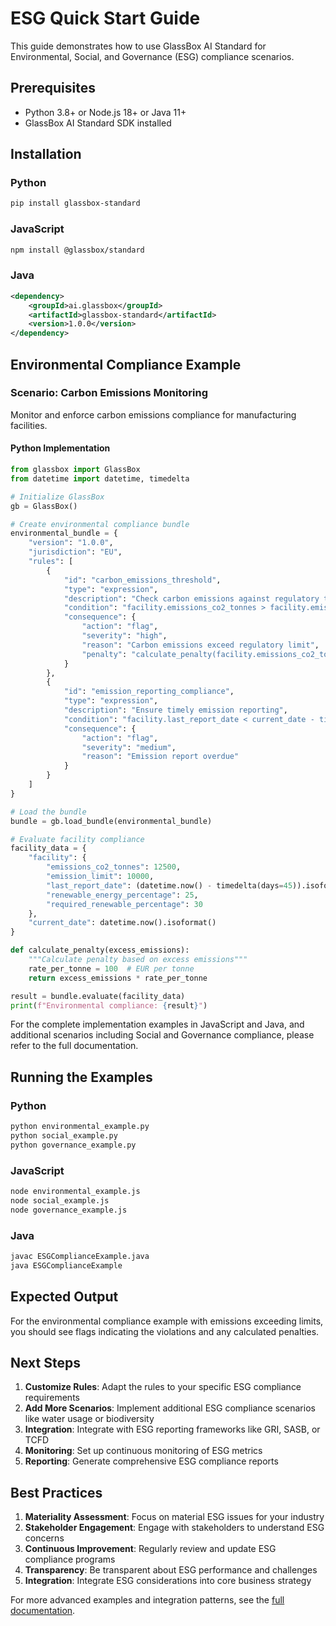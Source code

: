 # ESG Quick Start Guide

This guide demonstrates how to use GlassBox AI Standard for Environmental, Social, and Governance (ESG) compliance scenarios.

## Prerequisites

- Python 3.8+ or Node.js 18+ or Java 11+
- GlassBox AI Standard SDK installed

## Installation

### Python
```bash
pip install glassbox-standard
```

### JavaScript
```bash
npm install @glassbox/standard
```

### Java
```xml
<dependency>
    <groupId>ai.glassbox</groupId>
    <artifactId>glassbox-standard</artifactId>
    <version>1.0.0</version>
</dependency>
```

## Environmental Compliance Example

### Scenario: Carbon Emissions Monitoring

Monitor and enforce carbon emissions compliance for manufacturing facilities.

#### Python Implementation

```python
from glassbox import GlassBox
from datetime import datetime, timedelta

# Initialize GlassBox
gb = GlassBox()

# Create environmental compliance bundle
environmental_bundle = {
    "version": "1.0.0",
    "jurisdiction": "EU",
    "rules": [
        {
            "id": "carbon_emissions_threshold",
            "type": "expression",
            "description": "Check carbon emissions against regulatory thresholds",
            "condition": "facility.emissions_co2_tonnes > facility.emission_limit",
            "consequence": {
                "action": "flag",
                "severity": "high",
                "reason": "Carbon emissions exceed regulatory limit",
                "penalty": "calculate_penalty(facility.emissions_co2_tonnes - facility.emission_limit)"
            }
        },
        {
            "id": "emission_reporting_compliance",
            "type": "expression",
            "description": "Ensure timely emission reporting",
            "condition": "facility.last_report_date < current_date - timedelta(days=30)",
            "consequence": {
                "action": "flag",
                "severity": "medium",
                "reason": "Emission report overdue"
            }
        }
    ]
}

# Load the bundle
bundle = gb.load_bundle(environmental_bundle)

# Evaluate facility compliance
facility_data = {
    "facility": {
        "emissions_co2_tonnes": 12500,
        "emission_limit": 10000,
        "last_report_date": (datetime.now() - timedelta(days=45)).isoformat(),
        "renewable_energy_percentage": 25,
        "required_renewable_percentage": 30
    },
    "current_date": datetime.now().isoformat()
}

def calculate_penalty(excess_emissions):
    """Calculate penalty based on excess emissions"""
    rate_per_tonne = 100  # EUR per tonne
    return excess_emissions * rate_per_tonne

result = bundle.evaluate(facility_data)
print(f"Environmental compliance: {result}")
```

For the complete implementation examples in JavaScript and Java, and additional scenarios including Social and Governance compliance, please refer to the full documentation.

## Running the Examples

### Python
```bash
python environmental_example.py
python social_example.py
python governance_example.py
```

### JavaScript
```bash
node environmental_example.js
node social_example.js
node governance_example.js
```

### Java
```bash
javac ESGComplianceExample.java
java ESGComplianceExample
```

## Expected Output

For the environmental compliance example with emissions exceeding limits, you should see flags indicating the violations and any calculated penalties.

## Next Steps

1. **Customize Rules**: Adapt the rules to your specific ESG compliance requirements
2. **Add More Scenarios**: Implement additional ESG compliance scenarios like water usage or biodiversity
3. **Integration**: Integrate with ESG reporting frameworks like GRI, SASB, or TCFD
4. **Monitoring**: Set up continuous monitoring of ESG metrics
5. **Reporting**: Generate comprehensive ESG compliance reports

## Best Practices

1. **Materiality Assessment**: Focus on material ESG issues for your industry
2. **Stakeholder Engagement**: Engage with stakeholders to understand ESG concerns
3. **Continuous Improvement**: Regularly review and update ESG compliance programs
4. **Transparency**: Be transparent about ESG performance and challenges
5. **Integration**: Integrate ESG considerations into core business strategy

For more advanced examples and integration patterns, see the [full documentation](../docs/).
